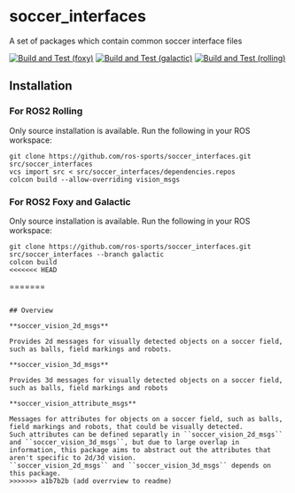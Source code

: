 # soccer_interfaces
A set of packages which contain common soccer interface files

[![Build and Test (foxy)](https://github.com/ros-sports/soccer_interfaces/actions/workflows/build_and_test_foxy.yaml/badge.svg?branch=galactic)](https://github.com/ros-sports/soccer_interfaces/actions/workflows/build_and_test_foxy.yaml?query=branch:galactic)
[![Build and Test (galactic)](https://github.com/ros-sports/soccer_interfaces/actions/workflows/build_and_test_galactic.yaml/badge.svg?branch=galactic)](https://github.com/ros-sports/soccer_interfaces/actions/workflows/build_and_test_galactic.yaml?query=branch:galactic)
[![Build and Test (rolling)](https://github.com/ros-sports/soccer_interfaces/actions/workflows/build_and_test_rolling.yaml/badge.svg?branch=rolling)](https://github.com/ros-sports/soccer_interfaces/actions/workflows/build_and_test_rolling.yaml?query=branch:rolling)

## Installation

### For ROS2 Rolling

Only source installation is available. Run the following in your ROS workspace:

```
git clone https://github.com/ros-sports/soccer_interfaces.git src/soccer_interfaces
vcs import src < src/soccer_interfaces/dependencies.repos
colcon build --allow-overriding vision_msgs
```

### For ROS2 Foxy and Galactic

Only source installation is available. Run the following in your ROS workspace:

```
git clone https://github.com/ros-sports/soccer_interfaces.git src/soccer_interfaces --branch galactic
colcon build
<<<<<<< HEAD
```
=======
```

## Overview

**soccer_vision_2d_msgs**

Provides 2d messages for visually detected objects on a soccer field, such as balls, field markings and robots.

**soccer_vision_3d_msgs**

Provides 3d messages for visually detected objects on a soccer field, such as balls, field markings and robots

**soccer_vision_attribute_msgs**

Messages for attributes for objects on a soccer field, such as balls, field markings and robots, that could be visually detected.
Such attributes can be defined separatly in ``soccer_vision_2d_msgs`` and ``soccer_vision_3d_msgs``, but due to large overlap in information, this package aims to abstract out the attributes that aren't specific to 2d/3d vision.
``soccer_vision_2d_msgs`` and ``soccer_vision_3d_msgs`` depends on this package.
>>>>>>> a1b7b2b (add overrview to readme)
